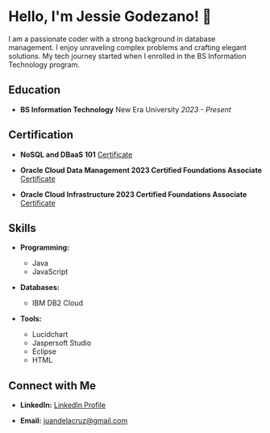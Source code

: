 # Hello, I'm Jessie Godezano! 👋

I am a passionate coder with a strong background in database management. I enjoy unraveling complex problems and crafting elegant solutions. My tech journey started when I enrolled in the BS Information Technology program.

## Education

- **BS Information Technology**
  New Era University
  *2023 - Present*

## Certification

- **NoSQL and DBaaS 101**
  [Certificate](Certification_Link_1)

- **Oracle Cloud Data Management 2023 Certified Foundations Associate**
  [Certificate](Certification_Link_2)

- **Oracle Cloud Infrastructure 2023 Certified Foundations Associate**
  [Certificate](Certification_Link_3)

## Skills

- **Programming:**
  - Java
  - JavaScript

- **Databases:**
  - IBM DB2 Cloud

- **Tools:**
  - Lucidchart
  - Jaspersoft Studio
  - Eclipse
  - HTML

## Connect with Me

- **LinkedIn:**
  [LinkedIn Profile](LinkedIn_Profile_Link)

- **Email:**
  juandelacruz@gmail.com
